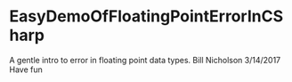 # EasyDemoOfFloatingPointErrorInCSharp
A gentle intro to error in floating point data types.
Bill Nicholson
3/14/2017
Have fun
